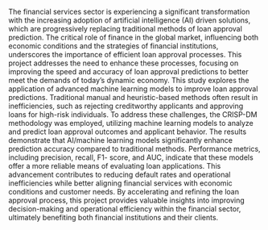 The financial services sector is experiencing a significant transformation with the increasing
adoption of artificial intelligence (AI) driven solutions, which are progressively replacing
traditional methods of loan approval prediction. The critical role of finance in the global market,
influencing both economic conditions and the strategies of financial institutions, underscores the
importance of efficient loan approval processes. This project addresses the need to enhance these
processes, focusing on improving the speed and accuracy of loan approval predictions to better
meet the demands of today’s dynamic economy.
This study explores the application of advanced machine learning models to improve loan
approval predictions. Traditional manual and heuristic-based methods often result in
inefficiencies, such as rejecting creditworthy applicants and approving loans for high-risk
individuals. To address these challenges, the CRISP-DM methodology was employed, utilizing
machine learning models to analyze and predict loan approval outcomes and applicant behavior.
The results demonstrate that AI/machine learning models significantly enhance prediction
accuracy compared to traditional methods. Performance metrics, including precision, recall, F1-
score, and AUC, indicate that these models offer a more reliable means of evaluating loan
applications. This advancement contributes to reducing default rates and operational
inefficiencies while better aligning financial services with economic conditions and customer
needs.
By accelerating and refining the loan approval process, this project provides valuable insights
into improving decision-making and operational efficiency within the financial sector, ultimately
benefiting both financial institutions and their clients.
